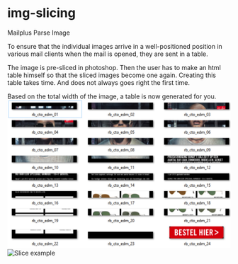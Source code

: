 # img-slicing
Mailplus Parse Image

To ensure that the individual images arrive in a well-positioned position in various mail clients when the mail is opened, they are sent in a table.

The image is pre-sliced in photoshop. Then the user has to make an html table himself so that the sliced images become one again.
Creating this table takes time. And does not always goes right the first time.

Based on the total width of the image, a table is now generated for you.
![Slice example](https://github.com/Yzerrr/img-slicing/blob/master/img/slice-.jpg)
![Slice example]()

